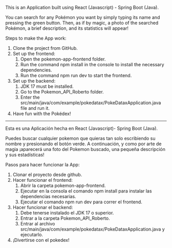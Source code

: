 This is an Application built using React (Javascript) - Spring Boot (Java).

You can search for any Pokémon you want by simply typing its name and pressing the green button. Then, as if by magic, a photo of the searched Pokémon, a brief description, and its statistics will appear!

Steps to make the App work:

1. Clone the project from GitHub.
2. Set up the frontend:
     1. Open the pokemon-app-frontend folder.
     2. Run the command npm install in the console to install the necessary dependencies.
     3. Run the command npm run dev to start the frontend.
3. Set up the backend:
     1. JDK 17 must be installed.
     2. Go to the Pokemon_API_Roberto folder.
     3. Enter the src/main/java/com/example/pokedatax/PokeDataxApplication.java file and run it.
4. Have fun with the Pokédex!
_____________________________________________________________________

Esta es una Aplicación hecha en React (Javascript)- Spring Boot (Java).

Puedes buscar cualquier pokemon que quieras tan solo escribiendo su nombre y presionando el botón verde. A continuación, y como por arte de magia ¡aparecerá una foto del Pokemon buscado, una pequeña descripción y sus estadísticas!

Pasos para hacer funcionar la App:
1. Clonar el proyecto desde github.
2. Hacer funcionar el frontend:
     1. Abrir la carpeta pokemon-app-frontend.
     2. Ejecutar en la consola el comando npm install para instalar las dependencias necesarias.
     3. Ejecutar el comando npm run dev para correr el frontend.
3. Hacer funcionar el backend:
     1. Debe tenerse instalado el JDK 17 o superior.
     2. Entrar a la carpeta Pokemon_API_Roberto.
     3. Entrar al archivo src/main/java/com/example/pokedatax/PokeDataxApplication.java y ejecutarlo.
5. ¡Divertirse con el pokedex!
